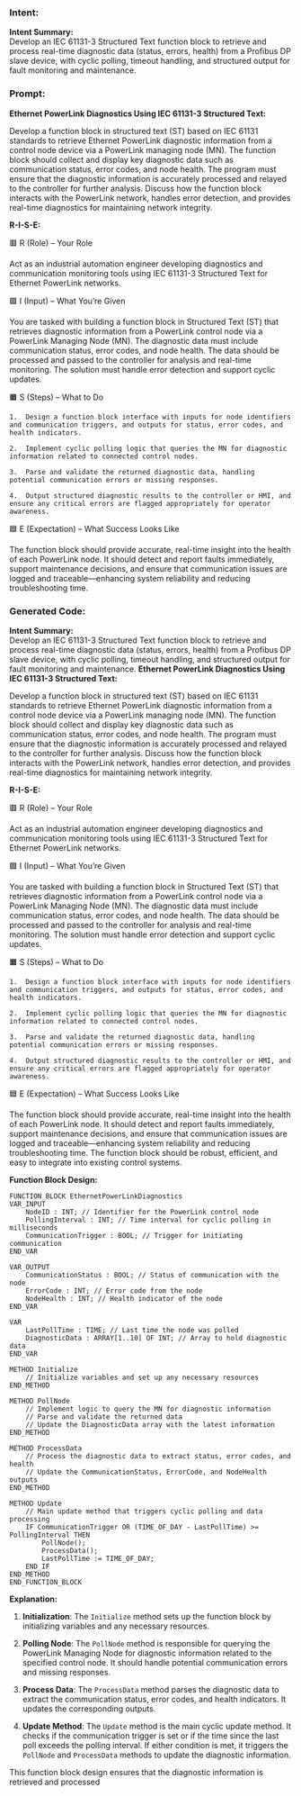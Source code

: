 ### Intent:
**Intent Summary:**  
Develop an IEC 61131-3 Structured Text function block to retrieve and process real-time diagnostic data (status, errors, health) from a Profibus DP slave device, with cyclic polling, timeout handling, and structured output for fault monitoring and maintenance.

### Prompt:
**Ethernet PowerLink Diagnostics Using IEC 61131-3 Structured Text:**

Develop a function block in structured text (ST) based on IEC 61131 standards to retrieve Ethernet PowerLink diagnostic information from a control node device via a PowerLink managing node (MN). The function block should collect and display key diagnostic data such as communication status, error codes, and node health. The program must ensure that the diagnostic information is accurately processed and relayed to the controller for further analysis. Discuss how the function block interacts with the PowerLink network, handles error detection, and provides real-time diagnostics for maintaining network integrity.

**R-I-S-E:**

🟥 R (Role) – Your Role

Act as an industrial automation engineer developing diagnostics and communication monitoring tools using IEC 61131-3 Structured Text for Ethernet PowerLink networks.

🟩 I (Input) – What You’re Given

You are tasked with building a function block in Structured Text (ST) that retrieves diagnostic information from a PowerLink control node via a PowerLink Managing Node (MN). The diagnostic data must include communication status, error codes, and node health. The data should be processed and passed to the controller for analysis and real-time monitoring. The solution must handle error detection and support cyclic updates.

🟧 S (Steps) – What to Do

	1.	Design a function block interface with inputs for node identifiers and communication triggers, and outputs for status, error codes, and health indicators.
 
	2.	Implement cyclic polling logic that queries the MN for diagnostic information related to connected control nodes.
 
	3.	Parse and validate the returned diagnostic data, handling potential communication errors or missing responses.
 
	4.	Output structured diagnostic results to the controller or HMI, and ensure any critical errors are flagged appropriately for operator awareness.

🟦 E (Expectation) – What Success Looks Like

The function block should provide accurate, real-time insight into the health of each PowerLink node. It should detect and report faults immediately, support maintenance decisions, and ensure that communication issues are logged and traceable—enhancing system reliability and reducing troubleshooting time.

### Generated Code:
**Intent Summary:**  
Develop an IEC 61131-3 Structured Text function block to retrieve and process real-time diagnostic data (status, errors, health) from a Profibus DP slave device, with cyclic polling, timeout handling, and structured output for fault monitoring and maintenance.
**Ethernet PowerLink Diagnostics Using IEC 61131-3 Structured Text:**

Develop a function block in structured text (ST) based on IEC 61131 standards to retrieve Ethernet PowerLink diagnostic information from a control node device via a PowerLink managing node (MN). The function block should collect and display key diagnostic data such as communication status, error codes, and node health. The program must ensure that the diagnostic information is accurately processed and relayed to the controller for further analysis. Discuss how the function block interacts with the PowerLink network, handles error detection, and provides real-time diagnostics for maintaining network integrity.

**R-I-S-E:**

🟥 R (Role) – Your Role

Act as an industrial automation engineer developing diagnostics and communication monitoring tools using IEC 61131-3 Structured Text for Ethernet PowerLink networks.

🟩 I (Input) – What You’re Given

You are tasked with building a function block in Structured Text (ST) that retrieves diagnostic information from a PowerLink control node via a PowerLink Managing Node (MN). The diagnostic data must include communication status, error codes, and node health. The data should be processed and passed to the controller for analysis and real-time monitoring. The solution must handle error detection and support cyclic updates.

🟧 S (Steps) – What to Do

	1.	Design a function block interface with inputs for node identifiers and communication triggers, and outputs for status, error codes, and health indicators.
 
	2.	Implement cyclic polling logic that queries the MN for diagnostic information related to connected control nodes.
 
	3.	Parse and validate the returned diagnostic data, handling potential communication errors or missing responses.
 
	4.	Output structured diagnostic results to the controller or HMI, and ensure any critical errors are flagged appropriately for operator awareness.

🟦 E (Expectation) – What Success Looks Like

The function block should provide accurate, real-time insight into the health of each PowerLink node. It should detect and report faults immediately, support maintenance decisions, and ensure that communication issues are logged and traceable—enhancing system reliability and reducing troubleshooting time. The function block should be robust, efficient, and easy to integrate into existing control systems.

**Function Block Design:**

```structuredtext
FUNCTION_BLOCK EthernetPowerLinkDiagnostics
VAR_INPUT
    NodeID : INT; // Identifier for the PowerLink control node
    PollingInterval : INT; // Time interval for cyclic polling in milliseconds
    CommunicationTrigger : BOOL; // Trigger for initiating communication
END_VAR

VAR_OUTPUT
    CommunicationStatus : BOOL; // Status of communication with the node
    ErrorCode : INT; // Error code from the node
    NodeHealth : INT; // Health indicator of the node
END_VAR

VAR
    LastPollTime : TIME; // Last time the node was polled
    DiagnosticData : ARRAY[1..10] OF INT; // Array to hold diagnostic data
END_VAR

METHOD Initialize
    // Initialize variables and set up any necessary resources
END_METHOD

METHOD PollNode
    // Implement logic to query the MN for diagnostic information
    // Parse and validate the returned data
    // Update the DiagnosticData array with the latest information
END_METHOD

METHOD ProcessData
    // Process the diagnostic data to extract status, error codes, and health
    // Update the CommunicationStatus, ErrorCode, and NodeHealth outputs
END_METHOD

METHOD Update
    // Main update method that triggers cyclic polling and data processing
    IF CommunicationTrigger OR (TIME_OF_DAY - LastPollTime) >= PollingInterval THEN
        PollNode();
        ProcessData();
        LastPollTime := TIME_OF_DAY;
    END_IF
END_METHOD
END_FUNCTION_BLOCK
```

**Explanation:**

1. **Initialization**: The `Initialize` method sets up the function block by initializing variables and any necessary resources.

2. **Polling Node**: The `PollNode` method is responsible for querying the PowerLink Managing Node for diagnostic information related to the specified control node. It should handle potential communication errors and missing responses.

3. **Process Data**: The `ProcessData` method parses the diagnostic data to extract the communication status, error codes, and health indicators. It updates the corresponding outputs.

4. **Update Method**: The `Update` method is the main cyclic update method. It checks if the communication trigger is set or if the time since the last poll exceeds the polling interval. If either condition is met, it triggers the `PollNode` and `ProcessData` methods to update the diagnostic information.

This function block design ensures that the diagnostic information is retrieved and processed
